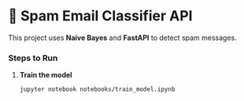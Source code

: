 # 📧 Spam Email Classifier API

This project uses **Naive Bayes** and **FastAPI** to detect spam messages.

### Steps to Run

1. **Train the model**
   ```bash
   jupyter notebook notebooks/train_model.ipynb

